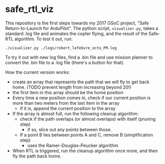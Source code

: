 # safe_rtl_viz

This repository is the first steps towards my 2017 GSoC project, "Safe Return-to-Launch for ArduPilot". The python script, `visualizer.py`, takes a standard .log file and animates the copter flying, and the result of the Safe-RTL algorithm. To test it out, run:

`./visualizer.py ./logs/robert_lefebvre_octo_PM.log`

To try it out with new log files, find a .bin file and use mission planner to convert the .bin file to a .log file (there's a button for that).

How the current version works:

- create an array that represents the path that we will fly to get back home. (TODO prevent length from increasing beyond 20!)
- the first item in this array should be the home position
- Every time a new position comes in, check if our current position is more than two meters from the last item in the array
    - if it is, append the current position to the array
- If the array is almost full, run the following cleanup algorithm:
    - check if the path overlaps (or almost overlaps) with itself (pruning step)
        - if so, slice out any points between those.
    - If a point B lies between points A and C, remove B (simplification step)
        - uses the Ramer–Douglas–Peucker algorithm
- When RTL is triggered, run the cleanup algorithm once more, and then fly the path back home.
